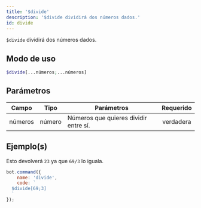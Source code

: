 ```yaml
---
title: '$divide'
description: '$divide dividirá dos números dados.'
id: divide
---
```


`$divide` dividirá dos números dados.

## Modo de uso

```php
$divide[...números;...números]
```

## Parámetros

| Campo   | Tipo   | Parámetros                            | Requerido |
| ------- | ------ | ------------------------------------- |:---------:|
| números | número | Números que quieres dividir entre sí. | verdadera |

## Ejemplo(s)

Esto devolverá `23` ya que `69/3` lo iguala.

```javascript
bot.command({
    name: 'divide',
    code: `
  $divide[69;3]
  `
});
```
